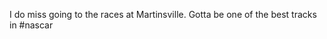 <!--
id: 222194138
link: http://kevinisom.info/post/222194138/i-do-miss-going-to-the-races-at-martinsville
slug: i-do-miss-going-to-the-races-at-martinsville
date: Sun Oct 25 2009 11:50:12 GMT+1300 (NZDT)
raw: {"blog_name":"kevinisom","id":222194138,"post_url":"http://kevinisom.info/post/222194138/i-do-miss-going-to-the-races-at-martinsville","slug":"i-do-miss-going-to-the-races-at-martinsville","type":"text","date":"2009-10-24 22:50:12 GMT","timestamp":1256424612,"state":"published","format":"html","reblog_key":"FE62zsKa","tags":[],"short_url":"http://tmblr.co/Zw68YyDFcdQ","highlighted":[],"feed_item":"http://twitter.com/kev_nz/statuses/5132163851","from_feed_id":"650289","note_count":0,"title":null,"body":"<p>I do miss going to the races at Martinsville. Gotta be one of the best tracks in #nascar</p>"}
publish: 2009-10-025
tags: 
title: null
-->


I do miss going to the races at Martinsville. Gotta be one of the best
tracks in \#nascar


